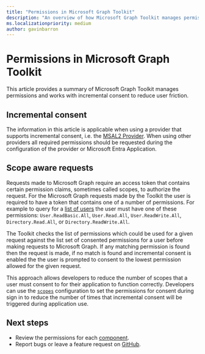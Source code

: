 ```yaml
---
title: "Permissions in Microsoft Graph Toolkit"
description: "An overview of how Microsoft Graph Toolkit manages permissions."
ms.localizationpriority: medium
author: gavinbarron
---
```


# Permissions in Microsoft Graph Toolkit

This article provides a summary of Microsoft Graph Toolkit manages permissions and works with incremental consent to reduce user friction.

## Incremental consent

The information in this article is applicable when using a provider that supports incremental consent, i.e. the [MSAL2 Provider](./providers/msal2.md). When using other providers all required permissions should be requested during the configuration of the provider or Microsoft Entra Application.

## Scope aware requests

Requests made to Microsoft Graph require an access token that contains certain permission claims, sometimes called scopes, to authorize the request. For the Microsoft Graph requests made by the Toolkit the user is required to have a token that contains one of a number of permissions. For example to query for a [list of users](/graph/api/user-list#permissions) the user must have one of these permissions: `User.ReadBasic.All`, `User.Read.All`, `User.ReadWrite.All`, `Directory.Read.All`, or `Directory.ReadWrite.All`.

The Toolkit checks the list of permissions which could be used for a given request against the list set of consented permissions for a user before making requests to Microsoft Graph. If any matching permission is found then the request is made, if no match is found and incremental consent is enabled the the user is prompted to consent to the lowest permission allowed for the given request.

This approach allows developers to reduce the number of scopes that a user must consent to for their application to function correctly. Developers can use the [`scopes`](./providers/providers.md#permission-scopes) configuration to set the permissions for consent during sign in to reduce the number of times that incremental consent will be triggered during application use.

## Next steps

- Review the permissions for each [component](./overview.md#components).
- Report bugs or leave a feature request on [GitHub](https://aka.ms/mgt/issues).
